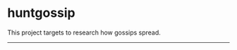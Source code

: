 # huntgossip
This project targets to research how gossips spread.

-------------------------------------------------------

